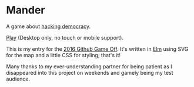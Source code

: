 # Mander

A game about [hacking democracy](https://en.wikipedia.org/wiki/Gerrymandering).

<a href="https://neganp.github.io/mander">Play</a> (Desktop only, no touch or mobile support).

This is my entry for
the
[2016 Github Game Off](https://github.com/github/game-off-2016). It's
written in [Elm](http://elm-lang.org/) using SVG for the map and a
little CSS for styling; that's it!

Many thanks to my ever-understanding partner for being patient as I
disappeared into this project on weekends and gamely being my test
audience.
